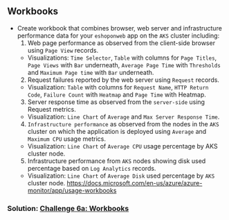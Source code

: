 ## Workbooks

* Create workbook that combines browser, web server and infrastructure performance data for your `eshoponweb` app on the `AKS` cluster including:
   1. Web page performance as observed from the client-side browser using `Page View` records.
     * Visualizations: `Time Selector`, `Table` with columns for `Page Titles`, `Page Views` with `Bar` underneath, `Average Page Time` with `Thresholds` and `Maximum Page time` with `Bar` underneath.
   2. Request failures reported by the web server using `Request` records.
     * Visualization: `Table` with columns for `Request Name`, `HTTP Return Code`, `Failure Count` with `Heatmap` and `Page Time` with Heatmap.
   3. Server response time as observed from the `server-side` using Request metrics.
     * Visualization: `Line Chart` of `Average` and `Max Server Response Time`.
   4. `Infrastructure performance` as observed from the nodes in the `AKS` cluster on which the application is deployed using `Average` and `Maximum CPU` usage metrics.
     * Visualization: `Line Chart` of `Average CPU` usage percentage by AKS cluster node.
   5. Infrastructure performance from `AKS` nodes showing disk used percentage based on `Log Analytics` records.
     * Visualization: `Line Chart` of `Average Disk` used percentage by `AKS` cluster node.
https://docs.microsoft.com/en-us/azure/azure-monitor/app/usage-workbooks

### Solution: [Challenge 6a: Workbooks](https://github.com/SpektraSystems/CloudLabs-Azure/blob/master/azure-monitoring/Instructions/Solutions/Challenge%206a:%20Workbooks.md)
